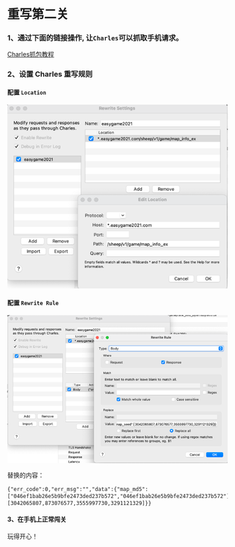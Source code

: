 # 重写第二关

### 1、通过下面的链接操作, 让`Charles`可以抓取手机请求。

[Charles抓包教程](https://www.jianshu.com/p/ff85b3dac157)

### 2、设置 Charles 重写规则

#### 配置 `Location`

![](./images/rewrite1.png)

#### 配置 `Rewrite Rule`

![](./images/rewrite2.png)

替换的内容：

```
{"err_code":0,"err_msg":"","data":{"map_md5":["046ef1bab26e5b9bfe2473ded237b572","046ef1bab26e5b9bfe2473ded237b572"],"map_seed":[3042065807,873076577,3555997730,3291121329]}}
```

#### 3、在手机上正常闯关

玩得开心！